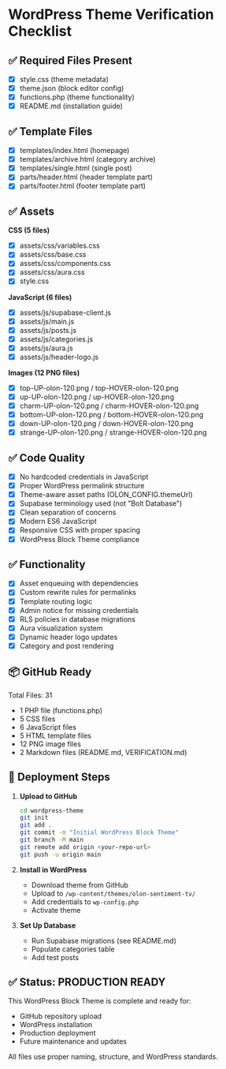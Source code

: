 # WordPress Theme Verification Checklist

## ✅ Required Files Present

- [x] style.css (theme metadata)
- [x] theme.json (block editor config)
- [x] functions.php (theme functionality)
- [x] README.md (installation guide)

## ✅ Template Files

- [x] templates/index.html (homepage)
- [x] templates/archive.html (category archive)
- [x] templates/single.html (single post)
- [x] parts/header.html (header template part)
- [x] parts/footer.html (footer template part)

## ✅ Assets

**CSS (5 files)**
- [x] assets/css/variables.css
- [x] assets/css/base.css
- [x] assets/css/components.css
- [x] assets/css/aura.css
- [x] style.css

**JavaScript (6 files)**
- [x] assets/js/supabase-client.js
- [x] assets/js/main.js
- [x] assets/js/posts.js
- [x] assets/js/categories.js
- [x] assets/js/aura.js
- [x] assets/js/header-logo.js

**Images (12 PNG files)**
- [x] top-UP-olon-120.png / top-HOVER-olon-120.png
- [x] up-UP-olon-120.png / up-HOVER-olon-120.png
- [x] charm-UP-olon-120.png / charm-HOVER-olon-120.png
- [x] bottom-UP-olon-120.png / bottom-HOVER-olon-120.png
- [x] down-UP-olon-120.png / down-HOVER-olon-120.png
- [x] strange-UP-olon-120.png / strange-HOVER-olon-120.png

## ✅ Code Quality

- [x] No hardcoded credentials in JavaScript
- [x] Proper WordPress permalink structure
- [x] Theme-aware asset paths (OLON_CONFIG.themeUrl)
- [x] Supabase terminology used (not "Bolt Database")
- [x] Clean separation of concerns
- [x] Modern ES6 JavaScript
- [x] Responsive CSS with proper spacing
- [x] WordPress Block Theme compliance

## ✅ Functionality

- [x] Asset enqueuing with dependencies
- [x] Custom rewrite rules for permalinks
- [x] Template routing logic
- [x] Admin notice for missing credentials
- [x] RLS policies in database migrations
- [x] Aura visualization system
- [x] Dynamic header logo updates
- [x] Category and post rendering

## 📦 GitHub Ready

Total Files: 31
- 1 PHP file (functions.php)
- 5 CSS files
- 6 JavaScript files
- 5 HTML template files
- 12 PNG image files
- 2 Markdown files (README.md, VERIFICATION.md)

## 🚀 Deployment Steps

1. **Upload to GitHub**
   ```bash
   cd wordpress-theme
   git init
   git add .
   git commit -m "Initial WordPress Block Theme"
   git branch -M main
   git remote add origin <your-repo-url>
   git push -u origin main
   ```

2. **Install in WordPress**
   - Download theme from GitHub
   - Upload to `/wp-content/themes/olon-sentiment-tv/`
   - Add credentials to `wp-config.php`
   - Activate theme

3. **Set Up Database**
   - Run Supabase migrations (see README.md)
   - Populate categories table
   - Add test posts

## ✅ Status: PRODUCTION READY

This WordPress Block Theme is complete and ready for:
- GitHub repository upload
- WordPress installation
- Production deployment
- Future maintenance and updates

All files use proper naming, structure, and WordPress standards.
